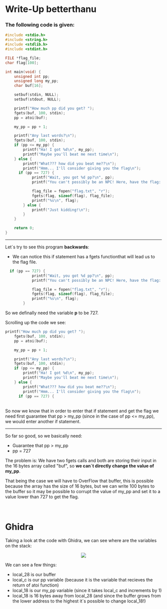 # Write-Up betterthanu

### The following code is given:

```C
#include <stdio.h>
#include <string.h>
#include <stdlib.h>
#include <stdint.h>

FILE *flag_file;
char flag[100];

int main(void) {
    unsigned int pp;
    unsigned long my_pp;
    char buf[16];

    setbuf(stdin, NULL);
    setbuf(stdout, NULL);

    printf("How much pp did you get? ");
    fgets(buf, 100, stdin);
    pp = atoi(buf);

    my_pp = pp + 1;

    printf("Any last words?\n");
    fgets(buf, 100, stdin);
    if (pp <= my_pp) {
        printf("Ha! I got %d\n", my_pp);
        printf("Maybe you'll beat me next time\n");
    } else {
        printf("What??? how did you beat me??\n");
        printf("Hmm... I'll consider giving you the flag\n");
      if (pp == 727) {
            printf("Wait, you got %d pp?\n", pp);
            printf("You can't possibly be an NPC! Here, have the flag: ");

            flag_file = fopen("flag.txt", "r");
            fgets(flag, sizeof(flag), flag_file);
            printf("%s\n", flag);
        } else {
            printf("Just kidding!\n");
        }
    }

    return 0;
}
```
---

Let´s try to see this program **backwards**:


- We can notice this if statement has a fgets functionthat will lead us to the flag file.

```C
  if (pp == 727) {
            printf("Wait, you got %d pp?\n", pp);
            printf("You can't possibly be an NPC! Here, have the flag: ");

            flag_file = fopen("flag.txt", "r");
            fgets(flag, sizeof(flag), flag_file);
            printf("%s\n", flag);
        }
```
So we definally need the variable **p** to be 727.

Scrolling up the code we see:

```C
printf("How much pp did you get? ");
    fgets(buf, 100, stdin);
    pp = atoi(buf);

    my_pp = pp + 1;

    printf("Any last words?\n");
    fgets(buf, 100, stdin);
    if (pp <= my_pp) {
        printf("Ha! I got %d\n", my_pp);
        printf("Maybe you'll beat me next time\n");
    } else {
        printf("What??? how did you beat me??\n");
        printf("Hmm... I'll consider giving you the flag\n");
      if (pp == 727) {
```
<br>
So now we know that in order to enter that if statement and get the flag we need first
guarantee that pp > my_pp (since in the case of pp <= my_pp), we would enter another if statement.

---
So far so good, so we basically need:
<br>


- Guarantee that pp > my_pp
- pp = 727

The problem is:
We have two fgets calls and both are storing their input in the 16 bytes array called "buf", so
**we can´t directly change the value of my_pp**.

That being the case we will have to OverFlow that buffer, this is possible because the array has the size
of 16 bytes, but we can write 100 bytes to the buffer so it may be possible to corrupt the value of
my_pp and set it to a value lower than 727 to get the flag.

<br>

# Ghidra

Taking a look at the code with Ghidra, we can see where are the variables on the stack:
<br>
<p align="center">
  <img src="https://github.com/Mistersz/Write-Ups/assets/82767252/acfcced0-ce59-44f1-ba12-7b348b15b68c"/>
</p>

We can see a few things:

- local_28 is our buffer
- local_c is our pp variable (because it is the variable that recieves the return of atoi function)
- local_18 is our my_pp variable (since it takes local_c and increments by 1)
- local_18 is 16 bytes away from local_28 (and since the buffer grows from the lower address to the highest it´s possible to change local_18!)

  


